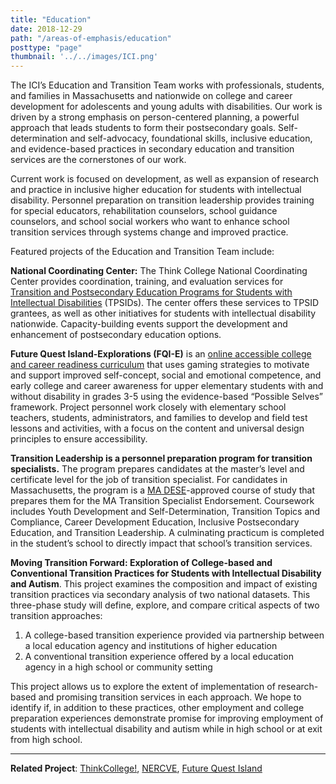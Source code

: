 ```yaml
---
title: "Education"
date: 2018-12-29
path: "/areas-of-emphasis/education"
posttype: "page"
thumbnail: '../../images/ICI.png'
---
```


The ICI’s Education and Transition Team works with professionals, students, and families in Massachusetts and nationwide on college and career development for adolescents and young adults with disabilities. Our work is driven by a strong emphasis on person-centered planning, a powerful approach that leads students to form their postsecondary goals. Self-determination and self-advocacy, foundational skills, inclusive education, and evidence-based practices in secondary education and transition services are the cornerstones of our work.

Current work is focused on development, as well as expansion of research and practice in inclusive higher education for students with intellectual disability. Personnel preparation on transition leadership provides training for special educators, rehabilitation counselors, school guidance counselors, and school social workers who want to enhance school transition services through systems change and improved practice.

Featured projects of the Education and Transition Team include:

**National Coordinating Center:** The Think College National Coordinating Center provides coordination, training, and evaluation services for [Transition and Postsecondary Education Programs for Students with Intellectual Disabilities](https://thinkcollege.net/tpsid) (TPSIDs). The center offers these services to TPSID grantees, as well as other initiatives for students with intellectual disability nationwide. Capacity-building events support the development and enhancement of postsecondary education options.

**Future Quest Island-Explorations (FQI-E)** is an [online accessible college and career readiness curriculum](https://futurequestisland.weebly.com/) that uses gaming strategies to motivate and support improved self-concept, social and emotional competence, and early college and career awareness for upper elementary students with and without disability in grades 3-5 using the evidence-based “Possible Selves” framework. Project personnel work closely with elementary school teachers, students, administrators, and families to develop and field test lessons and activities, with a focus on the content and universal design principles to ensure accessibility.

**Transition Leadership is a personnel preparation program for transition specialists.** The program prepares candidates at the master’s level and certificate level for the job of transition specialist. For candidates in Massachusetts, the program is a [MA DESE](http://www.doe.mass.edu/)-approved course of study that prepares them for the MA Transition Specialist Endorsement. Coursework includes Youth Development and Self-Determination, Transition Topics and Compliance, Career Development Education, Inclusive Postsecondary Education, and Transition Leadership. A culminating practicum is completed in the student’s school to directly impact that school’s transition services.

**Moving Transition Forward: Exploration of College-based and Conventional Transition Practices for Students with Intellectual Disability and Autism**. This project examines the composition and impact of existing transition practices via secondary analysis of two national datasets. This three-phase study will define, explore, and compare critical aspects of two transition approaches:

1. A college-based transition experience provided via partnership between a local education agency and institutions of higher education
2. A conventional transition experience offered by a local education agency in a high school or community setting

This project allows us to explore the extent of implementation of research-based and promising transition services in each approach. We hope to identify if, in addition to these practices, other employment and college preparation experiences demonstrate promise for improving employment of students with intellectual disability and autism while in high school or at exit from high school.

- - -

**Related Project**: [ThinkCollege!](/projects/thinkcollege), [NERCVE](/projects/nercve), [Future Quest Island](/projects/fqi)
